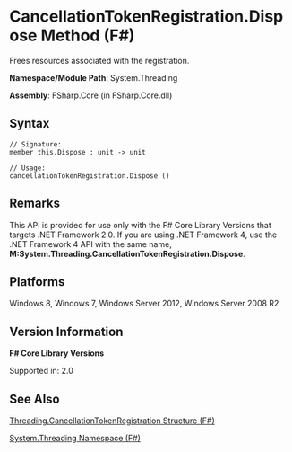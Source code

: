 # CancellationTokenRegistration.Dispose Method (F#)

Frees resources associated with the registration.

**Namespace/Module Path**: System.Threading

**Assembly**: FSharp.Core (in FSharp.Core.dll)


## Syntax

```
// Signature:
member this.Dispose : unit -> unit

// Usage:
cancellationTokenRegistration.Dispose ()
```

## Remarks
This API is provided for use only with the F# Core Library Versions that targets .NET Framework 2.0. If you are using .NET Framework 4, use the .NET Framework 4 API with the same name, **M:System.Threading.CancellationTokenRegistration.Dispose**.


## Platforms
Windows 8, Windows 7, Windows Server 2012, Windows Server 2008 R2


## Version Information
**F# Core Library Versions**

Supported in: 2.0




## See Also
[Threading.CancellationTokenRegistration Structure &#40;F&#35;&#41;](Threading.CancellationTokenRegistration+Structure+%28FSharp%29.md)

[System.Threading Namespace &#40;F&#35;&#41;](System.Threading+Namespace+%28FSharp%29.md)

